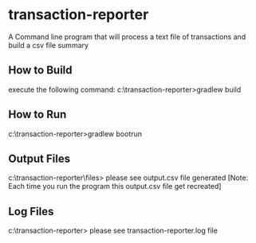 # transaction-reporter
A Command line program that will process a text file of transactions and build a csv file summary

How to Build
------------
execute the following command: 
c:\transaction-reporter>gradlew build

How to Run
-----------
c:\transaction-reporter>gradlew bootrun

Output Files
------------
c:\transaction-reporter\files> please see output.csv file generated
[Note: Each time you run the program this output.csv file get recreated]


Log Files
----------
c:\transaction-reporter> please see transaction-reporter.log file

